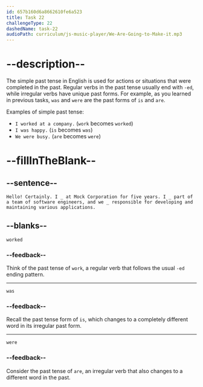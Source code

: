 ```yaml
---
id: 657b160d6a8662610fe6a523
title: Task 22
challengeType: 22
dashedName: task-22
audioPath: curriculum/js-music-player/We-Are-Going-to-Make-it.mp3
---
```


<!--
AUDIO REFERENCE:
Candidate2: Hello! Certainly. I worked at Mock Corporation for five years. I was part of a team of software engineers, and we were responsible for developing and maintaining various applications.
-->

# --description--

The simple past tense in English is used for actions or situations that were completed in the past. Regular verbs in the past tense usually end with `-ed`, while irregular verbs have unique past forms. For example, as you learned in previous tasks, `was` and `were` are the past forms of `is` and `are`.

Examples of simple past tense:

- `I worked at a company.` (`work` becomes `worked`)
- `I was happy.` (`is` becomes `was`)
- `We were busy.` (`are` becomes `were`)

# --fillInTheBlank--

## --sentence--

`Hello! Certainly. I _ at Mock Corporation for five years. I _ part of a team of software engineers, and we _ responsible for developing and maintaining various applications.`

## --blanks--

`worked`

### --feedback--

Think of the past tense of `work`, a regular verb that follows the usual `-ed` ending pattern.

---

`was`

### --feedback--

Recall the past tense form of `is`, which changes to a completely different word in its irregular past form.

---

`were`

### --feedback--

Consider the past tense of `are`, an irregular verb that also changes to a different word in the past.


